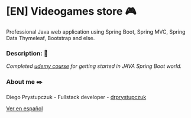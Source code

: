 # [EN] Videogames store :video_game:
Professional Java web application using Spring Boot, Spring MVC, Spring Data Thymeleaf, Bootstrap and else.

### Description: :rocket:
_Completed [udemy course](https://www.udemy.com/course/spring-boot-desde-cero/) for getting started in JAVA Spring Boot world._

### About me ✒️
Diego Prystupczuk - Fullstack developer - [drprystupczuk](https://github.com/drprystupczuk)

[Ver en español](README-español.md)
